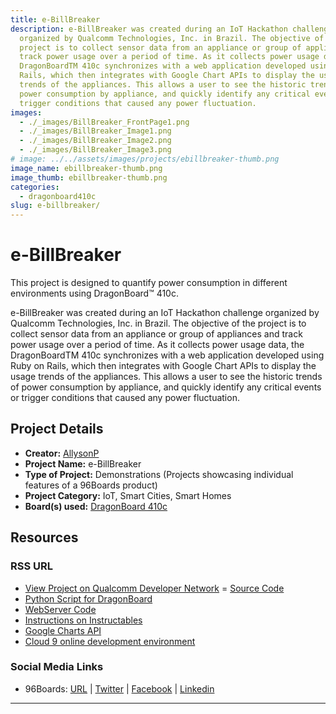 ```yaml
---
title: e-BillBreaker
description: e-BillBreaker was created during an IoT Hackathon challenge
  organized by Qualcomm Technologies, Inc. in Brazil. The objective of the
  project is to collect sensor data from an appliance or group of appliances and
  track power usage over a period of time. As it collects power usage data, the
  DragonBoardTM 410c synchronizes with a web application developed using Ruby on
  Rails, which then integrates with Google Chart APIs to display the usage
  trends of the appliances. This allows a user to see the historic trends of
  power consumption by appliance, and quickly identify any critical events or
  trigger conditions that caused any power fluctuation.
images:
  - ./_images/BillBreaker_FrontPage1.png
  - ./_images/BillBreaker_Image1.png
  - ./_images/BillBreaker_Image2.png
  - ./_images/BillBreaker_Image3.png
# image: ../../assets/images/projects/ebillbreaker-thumb.png
image_name: ebillbreaker-thumb.png
image_thumb: ebillbreaker-thumb.png
categories:
  - dragonboard410c
slug: e-billbreaker/
---
```


# e-BillBreaker

This project is designed to quantify power consumption in different environments using DragonBoard™ 410c.

e-BillBreaker was created during an IoT Hackathon challenge organized by Qualcomm Technologies, Inc. in Brazil. The objective of the project is to collect sensor data from an appliance or group of appliances and track power usage over a period of time. As it collects power usage data, the DragonBoardTM 410c synchronizes with a web application developed using Ruby on Rails, which then integrates with Google Chart APIs to display the usage trends of the appliances. This allows a user to see the historic trends of power consumption by appliance, and quickly identify any critical events or trigger conditions that caused any power fluctuation.

## Project Details

- **Creator:** [AllysonP](https://www.instructables.com/member/AllysonP/)
- **Project Name:** e-BillBreaker
- **Type of Project:** Demonstrations (Projects showcasing individual features of a 96Boards product)
- **Project Category:** IoT, Smart Cities, Smart Homes
- **Board(s) used:** [DragonBoard 410c](https://www.96boards.org/product/dragonboard410c/)

## Resources

### RSS URL

- [View Project on Qualcomm Developer Network](https://developer.qualcomm.com/project/e-billbreaker)
  = [Source Code](https://bitbucket.org/Allyson/atmega_firmware)
- [Python Script for DragonBoard](https://bitbucket.org/Allyson/atmega_interface/src)
- [WebServer Code](https://bitbucket.org/samuelpereira7/e-billbreaker/src)
- [Instructions on Instructables](http://www.instructables.com/id/E-BillBreaker-Smart-Power-Meter-With-Dragonboard/step2/Current-Sensor/)
- [Google Charts API](https://developers.google.com/chart/)
- [Cloud 9 online development environment](https://c9.io/)

### Social Media Links

- 96Boards: [URL](https://www.96boards.org/) &#124; [Twitter](https://twitter.com/96boards) &#124; [Facebook](https://www.facebook.com/96Boards) &#124; [Linkedin](https://www.linkedin.com/company/{{site.linkedin_username}}/)

---

